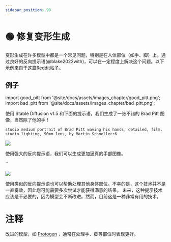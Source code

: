 ```yaml
---
sidebar_position: 90
---
```


# 🟢 修复变形生成

变形生成在许多模型中都是一个常见问题，特别是在人体部位（如手、脚）上。通过良好的反向提示语(@blake2022with)，可以在一定程度上解决这个问题。以下示例来自于[这篇Reddit帖子](https://www.reddit.com/r/StableDiffusion/comments/z7salo/with_the_right_prompt_stable_diffusion_20_can_do/)。

## 例子

import good_pitt from '@site/docs/assets/images_chapter/good_pitt.png';
import bad_pitt from '@site/docs/assets/images_chapter/bad_pitt.png';

使用 Stable Diffusion v1.5 和下面的提示语，我们生成了一张不错的 Brad Pitt 图像，当然除了他的手！

`studio medium portrait of Brad Pitt waving his hands, detailed, film, studio lighting, 90mm lens, by Martin Schoeller:6`

<div style={{textAlign: 'center'}}>
  <img src={bad_pitt} style={{width: "250px"}} />
</div>

使用强大的反向提示语，我们可以生成更加逼真的手部图像。

``
<div style={{textAlign: 'center'}}>
  <img src= style={{width: "250px"}} />
</div>

使用类似的反向提示语也可以帮助处理其他身体部位。不幸的是，这个技术并不是一直奏效，因此您可能需要多次尝试才能获得满意的结果。 未来，这种提示技术应该是不必要的，因为模型会不断改进。然而，目前这是一种非常有用的技术。

# 注释

改进的模型，如 [Protogen](https://civitai.com/models/3666/protogen-x34-official-release)  ，通常在处理手、脚等部位时表现更好。
